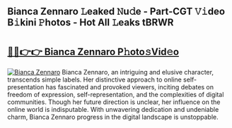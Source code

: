 ## Bianca Zennaro 𝙻eaked 𝙽u𝚍e - Part-CGT 𝚅𝚒deo B𝚒kini 𝙿hotos - Hot All 𝙻eaks tBRWR

# <h2><a href="http://ld3vf6.urlbe.top/?page=Bianca+Zennaro">🔗🔗👉👉 Bianca Zennaro P𝚑oto𝚜Vid𝚎o</a></h2>

[![Bianca Zennaro](https://i.imgur.com/eBuTRDB.gif)](http://ld3vf6.urlbe.top/?page=Bianca+Zennaro)
Bianca Zennaro, an intriguing and elusive character, transcends simple labels. Her distinctive approach to online self-presentation has fascinated and provoked viewers, inciting debates on freedom of expression, self-representation, and the complexities of digital communities. Though her future direction is unclear, her influence on the online world is indisputable. With unwavering dedication and undeniable charm, Bianca Zennaro progress in the digital landscape is unstoppable.
